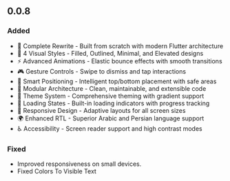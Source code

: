 ## 0.0.8

### Added
- 🚀 Complete Rewrite - Built from scratch with modern Flutter architecture
- 🎨 4 Visual Styles - Filled, Outlined, Minimal, and Elevated designs
- ⚡ Advanced Animations - Elastic bounce effects with smooth transitions
- 🎮 Gesture Controls - Swipe to dismiss and tap interactions
- 📱 Smart Positioning - Intelligent top/bottom placement with safe areas
- 🔧 Modular Architecture - Clean, maintainable, and extensible code
- 🌈 Theme System - Comprehensive theming with gradient support
- 🎯 Loading States - Built-in loading indicators with progress tracking
-  📐 Responsive Design - Adaptive layouts for all screen sizes
- 🌍 Enhanced RTL - Superior Arabic and Persian language support
- ♿ Accessibility - Screen reader support and high contrast modes

### Fixed
- Improved responsiveness on small devices.
- Fixed Colors To Visible Text 
